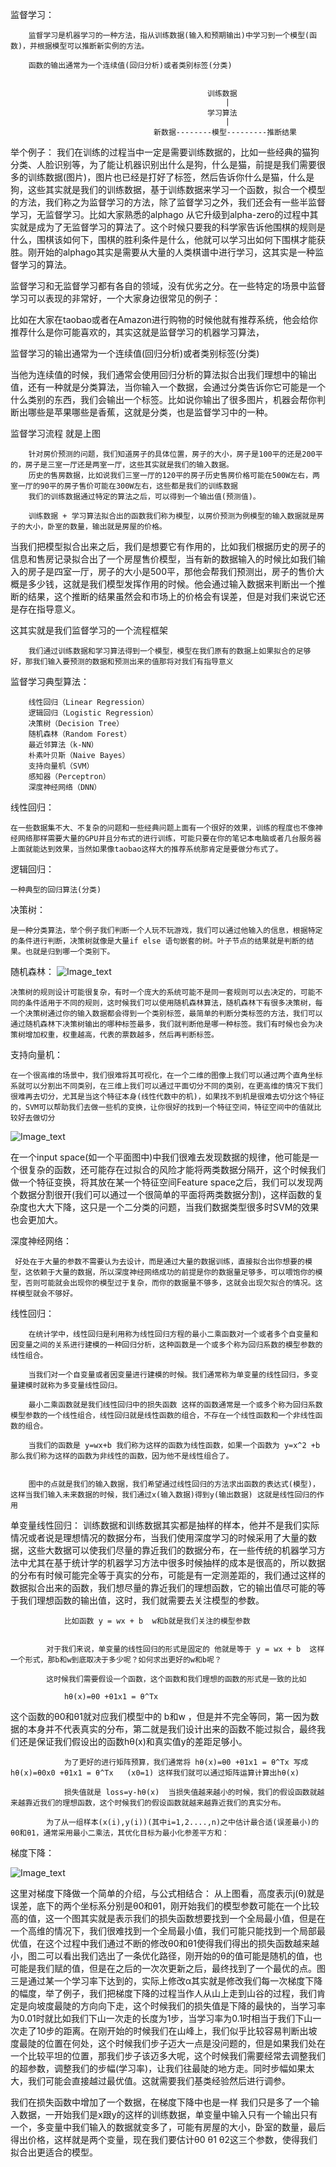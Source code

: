 
监督学习：

		监督学习是机器学习的一种方法，指从训练数据(输入和预期输出)中学习到一个模型(函数)，并根据模型可以推断新实例的方法。

		函数的输出通常为一个连续值(回归分析)或者类别标签(分类)


												训练数据
													|
												学习算法
													|
									新数据--------模型---------推断结果

举个例子：
			我们在训练的过程当中一定是需要训练数据的，比如一些经典的猫狗分类、人脸识别等，为了能让机器识别出什么是狗，什么是猫，前提是我们需要很多的训练数据(图片)，图片也已经是打好了标签，然后告诉你什么是猫，什么是狗，这些其实就是我们的训练数据，基于训练数据来学习一个函数，拟合一个模型的方法，我们称之为监督学习的方法，除了监督学习之外，我们还会有一些半监督学习，无监督学习。比如大家熟悉的alphago 从它升级到alpha-zero的过程中其实就是成为了无监督学习的算法了。这个时候只要我的科学家告诉他围棋的规则是什么，围棋该如何下，围棋的胜利条件是什么，他就可以学习出如何下围棋才能获胜。刚开始的alphago其实是需要从大量的人类棋谱中进行学习，这其实是一种监督学习的算法。

监督学习和无监督学习都有各自的领域，没有优劣之分。在一些特定的场景中监督学习可以表现的非常好，一个大家身边很常见的例子：

比如在大家在taobao或者在Amazon进行购物的时候他就有推荐系统，他会给你推荐什么是你可能喜欢的，其实这就是监督学习的机器学习算法，
			
监督学习的输出通常为一个连续值(回归分析)或者类别标签(分类)


当他为连续值的时候，我们通常会使用回归分析的算法拟合出我们理想中的输出值，还有一种就是分类算法，当你输入一个数据，会通过分类告诉你它可能是一个什么类别的东西，我们会输出一个标签。比如说你输出了很多图片，机器会帮你判断出哪些是苹果哪些是香蕉，这就是分类，也是监督学习中的一种。

监督学习流程 就是上图

		针对房价预测的问题，我们知道房子的具体位置，房子的大小，房子是100平的还是200平的，房子是三室一厅还是两室一厅，这些其实就是我们的输入数据。
		历史的售房数据，比如说我们三室一厅的120平的房子历史售房价格可能在500W左右，两室一厅的90平的房子售价可能在300W左右，这些都是我们的训练数据
		我们的训练数据通过特定的算法之后，可以得到一个输出值(预测值)。

		训练数据 + 学习算法拟合出的函数我们称为模型，以房价预测为例模型的输入数据就是房子的大小，卧室的数量，输出就是房屋的价格。

当我们把模型拟合出来之后，我们是想要它有作用的，比如我们根据历史的房子的信息和售房记录拟合出了一个房屋售价模型，当有新的数据输入的时候比如我们输入的房子是四室一厅，房子的大小是500平，那他会帮我们预测出，房子的售价大概是多少钱，这就是我们模型发挥作用的时候。他会通过输入数据来判断出一个推断的结果，这个推断的结果虽然会和市场上的价格会有误差，但是对我们来说它还是存在指导意义。


这其实就是我们监督学习的一个流程框架

		我们通过训练数据和学习算法得到一个模型，模型在我们原有的数据上如果拟合的足够好，那我们输入要预测的数据和预测出来的值那将对我们有指导意义


监督学习典型算法：

		线性回归（Linear Regression） 
		逻辑回归（Logistic Regression）
		决策树（Decision Tree）
		随机森林（Random Forest）
		最近邻算法（k-NN）
		朴素叶贝斯（Naive Bayes）
		支持向量机（SVM）
		感知器（Perceptron）
		深度神经网络（DNN）

线性回归：
 
    在一些数据集不大、不复杂的问题和一些经典问题上面有一个很好的效果，训练的程度也不像神经网络那样需要大量的GPU并且分布式的进行训练，可能只要在你的笔记本电脑或者几台服务器上面就能达到效果，当然如果像taobao这样大的推荐系统那肯定是要做分布式了。

逻辑回归：
    
    一种典型的回归算法(分类)

决策树：
    
    是一种分类算法，举个例子我们判断一个人玩不玩游戏，我们可以通过他输入的信息，根据特定的条件进行判断，决策树就像是大量if else 语句嵌套的树。叶子节点的结果就是判断的结果。也就是归到哪一个类别下。

随机森林：
    ![Image_text](https://raw.githubusercontent.com/OneStepAndTwoSteps/TensorFlow_notes/master/static/%E5%89%8D%E7%BD%AE%E7%9F%A5%E8%AF%86/%E9%9A%8F%E6%9C%BA%E6%A3%AE%E6%9E%97%E5%9B%BE%E4%BE%8B.png)
    
    
    决策树的规则设计可能很复杂，有时一个庞大的系统可能不是同一套规则可以去决定的，可能不同的条件适用于不同的规则，这时候我们可以使用随机森林算法，随机森林下有很多决策树，每一个决策树通过你的输入数据都会得到一个类别标签，最简单的判断分类标签的方法，我们可以通过随机森林下决策树输出的哪种标签最多，我们就判断他是哪一种标签。我们有时候也会为决策树增加权重，权重越高，代表的票数越多，然后再判断标签。

支持向量机：
    
    在一个很高维的场景中，我们很难将其可视化，在一个二维的图像上我们可以通过两个直角坐标系就可以分割出不同类别，在三维上我们可以通过平面切分不同的类别，在更高维的情况下我们很难再去切分，尤其是当这个特征本身(线性代数中的机)，如果找不到机是很难去切分这个特征的，SVM可以帮助我们去做一些机的变换，让你很好的找到一个特征空间，特征空间中的值就比较好去做切分

![Image_text](https://raw.githubusercontent.com/OneStepAndTwoSteps/TensorFlow_notes/master/static/%E5%89%8D%E7%BD%AE%E7%9F%A5%E8%AF%86/%E5%90%91%E9%87%8F%E6%9C%BA%E5%9B%BE%E4%BE%8B.png)

在一个input space(如一个平面图中)中我们很难去发现数据的规律，他可能是一个很复杂的函数，还可能存在过拟合的风险才能将两类数据分隔开，这个时候我们做一个特征变换，将其放在某一个特征空间Feature space之后，我们可以发现两个数据分割很开(我们可以通过一个很简单的平面将两类数据分割)，这样函数的复杂度也大大下降，这只是一个二分类的问题，当我们数据类型很多时SVM的效果也会更加大。


深度神经网络：
      
     好处在于大量的参数不需要认为去设计，而是通过大量的数据训练，直接拟合出你想要的模型，这依赖于大量的数据，所以深度神经网络成功的前提是你的数据量足够多，可以喂饱你的模型，否则可能就会出现你的模型过于复杂，而你的数据量不够多，这就会出现欠拟合的情况。这样模型就会不够好。


线性回归：

		在统计学中，线性回归是利用称为线性回归方程的最小二乘函数对一个或者多个自变量和因变量之间的关系进行建模的一种回归分析，这种函数是一个或多个称为回归系数的模型参数的线性组合。

		当我们对一个自变量或者因变量进行建模的时候。我们通常称为单变量的线性回归，多变量建模时就称为多变量线性回归。

		最小二乘函数就是我们线性回归中的损失函数 这样的函数通常是一个或多个称为回归系数模型参数的一个线性组合，线性回归就是线性函数的组合，不存在一个线性函数和一个非线性函数的组合。

		当我们的函数是 y=wx+b 我们称为这样的函数为线性函数，如果一个函数为 y=x^2 +b 那么我们称为这样的函数为非线性的函数，因为他不是线性组合了。


		图中的点就是我们的输入数据，我们希望通过线性回归的方法求出函数的表达式(模型)，这样当我们输入未来数据的时候，我们通过x(输入数据)得到y(输出数据) 这就是线性回归的作用


单变量线性回归：
			训练数据和训练数据其实都是抽样的样本，他并不是我们实际情况或者说是理想情况的数据分布，当我们使用深度学习的时候采用了大量的数据，这些大数据可以使我们尽量的靠近我们的数据分布，在一些传统的机器学习方法中尤其在基于统计学的机器学习方法中很多时候抽样的成本是很高的，所以数据的分布有时候可能完全等于真实的分布，可能是有一定测差距的，我们通过这样的数据拟合出来的函数，我们想尽量的靠近我们的理想函数，它的输出值尽可能的等于我们理想函数的输出值，这时，我们就需要去关注模型的参数。

				比如函数 y = wx + b  w和b就是我们关注的模型参数


			对于我们来说，单变量的线性回归的形式是固定的 他就是等于 y = wx + b  这样一个形式，那b和w到底取决于多少呢？如何求出更好的w和b呢？

			这时候我们需要假设一个函数，这个函数和我们理想的函数的形式是一致的比如 

				hθ(x)=θ0 +θ1x1 = θ^Tx

这个函数的θ0和θ1就对应我们模型中的 b和w ，但是并不完全等同，第一因为数据的本身并不代表真实的分布，第二就是我们设计出来的函数不能过拟合，最终我们还是保证我们假设出的函数hθ(x)和真实值y的差距足够小。

				为了更好的进行矩阵预算，我们通常将 hθ(x)=θ0 +θ1x1 = θ^Tx 写成 hθ(x)=θ0x0 +θ1x1 = θ^Tx   (x0=1) 这样我们就可以通过矩阵运算计算出hθ(x)

				损失值就是 loss=y-hθ(x)  当损失值越来越小的时候，我们的假设函数就越来越靠近我们的理想函数，这个时候我们的假设函数就越来越靠近我们的真实分布。

			为了从一组样本(x(i),y(i))(其中i=1,2....,n)之中估计最合适(误差最小)的θ0和θ1，通常采用最小二乘法，其优化目标为最小化参差平方和：



梯度下降：

![Image_text](https://raw.githubusercontent.com/OneStepAndTwoSteps/TensorFlow_notes/master/static/%E5%89%8D%E7%BD%AE%E7%9F%A5%E8%AF%86/%E6%A2%AF%E5%BA%A6%E4%B8%8B%E9%99%8D%E5%9B%BE%E4%BE%8B.png)

这里对梯度下降做一个简单的介绍，与公式相结合：
     从上图看，高度表示j(θ)就是误差，底下的两个坐标系分别是θ0和θ1，刚开始我们的模型参数可能在一个比较高的值，这一个图其实就是表示我们的损失函数想要找到一个全局最小值，但是在一个高维的情况下，我们很难找到一个全局最小值，我们可能只能找到一个局部最优值，在这个过程中我们通过不断的修改θ0和θ1使得我们得出的损失函数越来越小，图二可以看出我们选出了一条优化路径，刚开始的θ的值可能是随机的值，也可能是我们赋的值，但是在之后的一次次更新之后，最终找到了一个最优的点。图三是通过某一个学习率下达到的，实际上修改α其实就是修改我们每一次梯度下降的幅度，举了例子，我们把梯度下降的过程当作人从山上走到山谷的过程，我们肯定是向坡度最陡的方向向下走，这个时候我们的损失值是下降的最快的，当学习率为0.01时就比如我们下山一次走的长度为1步，当学习率为0.1时相当于我们下山一次走了10步的距离。在刚开始的时候我们在山峰上，我们似乎比较容易判断出坡度最陡的位置在何处，这个时候我们步子迈大一点是没问题的，但是如果我们处在一个比较平坦的位置，那我们步子该迈多大呢，这个时候我们需要经常去调整我们的超参数，调整我们的步幅(学习率)，让我们往最陡的地方走。同时步幅如果太大，我们可能会直接越过最优值。这就需要我们基类经验然后进行调参。


我们在损失函数中增加了一个数据，在梯度下降中也是一样 我们只是多了一个输入数据，一开始我们是x跟y的这样的训练数据，单变量中输入只有一个输出只有一个，多变量中我们输入的数据就变多了，可能有房屋的大小，卧室的数量，最后得出价格，这样就是两个变量，现在我们要估计θ0 θ1 θ2这三个参数，使得我们拟合出更适合的模型。
